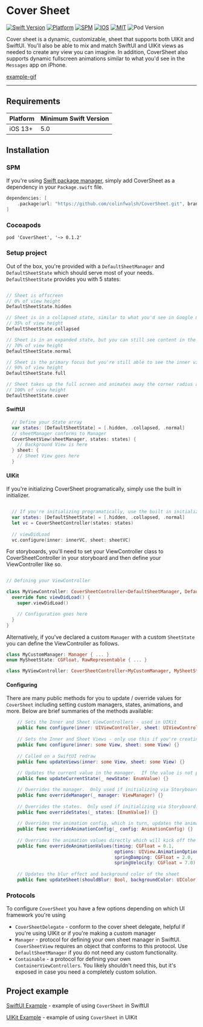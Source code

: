 # Cover Sheet

[![Swift Version][swift version badge]][swift version] [![Platform][platforms badge]][platforms] [![SPM][spm badge]][spm] [![IOS][ios badge]][ios] [![MIT][mit badge]][mit] ![Pod Version][pods_badge]

Cover sheet is a dynamic, customizable, sheet that supports both UIKit and SwiftUI.  You'll also be able to mix and match SwiftUI and UIKit views as needed to create any view you can imagine.  In addition, CoverSheet also supports dynamic fullscreen animations similar to what you'd see in the `Messages` app on iPhone.

[example-gif]
___

## Requirements

| **Platform** | **Minimum Swift Version**  |
|:----------|:----------|
| iOS 13+    | 5.0   |

## Installation

### SPM

If you're using [Swift package manager][spm], simply add CoverSheet as a dependency in your `Package.swift` file.

```Swift
dependencies: [
    .package(url: "https://github.com/colinfwalsh/CoverSheet.git", branch(“main”))
]
```

### Cocoapods

```Pods
pod 'CoverSheet', '~> 0.1.2'
```

### Setup project

Out of the box, you're provided with a `DefaultSheetManager` and `DefaultSheetState` which should serve most of your needs.  `DefaultSheetState` provides you with 5 states:

```Swift

// Sheet is offscreen
// 0% of view height
DefaultSheetState.hidden

// Sheet is in a collapsed state, similar to what you'd see in Google maps on initial load 
// 35% of view height
DefaultSheetState.collapsed

// Sheet is in an expanded state, but you can still see content in the inner view
// 70% of view height
DefaultSheetState.normal

// Sheet is the primary focus but you're still able to see the inner view
// 90% of view height
DefaultSheetState.full

// Sheet takes up the full screen and animates away the corner radius and handle bar
// 100% of view height
DefaultSheetState.cover
```

#### SwiftUI

```Swift
  // Define your State array
  var states: [DefaultSheetState] = [.hidden, .collapsed, .normal]
  // sheetManager conforms to Manager
  CoverSheetView(sheetManager, states: states) {
    // Background View is here
  } sheet: { 
    // Sheet View goes here
  }
```

#### UIKit

If you're initializing CoverSheet programatically, simply use the built in initializer.

```Swift

  // If you're initializing programatically, use the built in initializer
  var states: [DefaultSheetState] = [.hidden, .collapsed, .normal]
  let vc = CoverSheetController(states: states)
  
  // viewDidLoad
  vc.configure(inner: innerVC, sheet: sheetVC)
```

For storyboards, you'll need to set your ViewController class to CoverSheetController in your storyboard and then define your ViewController like so.

```Swift

// Defining your ViewController

class MyViewController: CoverSheetController<DefaultSheetManager, DefaultSheetState> {
  override func viewDidLoad() {
    super.viewDidLoad()

    // Configuration goes here
  }
}

```

Alternatively, if you've declared a custom `Manager` with a custom `SheetState` you can define the ViewController as follows.

```Swift
class MyCustomManager: Manager { ... }
enum MySheetState: CGFloat, RawRepresentable { ... }

class MyViewController: CoverSheetController<MyCustomManager, MySheetState> { ... }
```

#### Configuring

There are many public methods for you to update / override values for `CoverSheet` including setting custom managers, states, animations, and more.  Below are brief summaries of the methods available:

```Swift
    // Sets the Inner and Sheet ViewControllers - used in UIKit
    public func configure(inner: UIViewController, sheet: UIViewController) {}
    
    // Sets the Inner and Sheet Views - only use this if you're creating a custom implementation of CoverSheetView
    public func configure(inner: some View, sheet: some View) {}
    
    // Called on a SwiftUI redraw
    public func updateViews(inner: some View, sheet: some View) {}
    
    // Updates the current value in the manager.  If the value is not present in the state array, it's added and the states are sorted again
    public func updateCurrentState(_ newState: EnumValue) {}

    // Overrides the manager.  Only used if initializing via Storyboard.
    public func overrideManager(_ manager: ViewManager) {}
    
    // Overrides the states.  Only used if initializing via Storyboard.
    public func overrideStates(_ states: [EnumValue]) {}
    
    // Overrides the animation config, which in turn, updates the animations the sheet uses
    public func overrideAnimationConfig(_ config: AnimationConfig) {}
    
    // Overrides the animation values directly which will kick off the creation of a new AnimationConfig
    public func overrideAnimationValues(timing: CGFloat = 0.1,
                                        options: UIView.AnimationOptions = [.curveLinear],
                                        springDamping: CGFloat = 2.0,
                                        springVelocity: CGFloat = 7.0) {}
    
    // Updates the blur effect and background color of the sheet
    public func updateSheet(shouldBlur: Bool, backgroundColor: UIColor) {}
```

### Protocols

To configure `CoverSheet` you have a few options depending on which UI framework you're using

- `CoverSheetDelegate` - conform to the cover sheet delegate, helpful if you're using UIKit or if you're making a custom manager
- `Manager` - protocol for defining your own sheet manager in SwiftUI.  `CoverSheetView` requires an object that conforms to this protocol. Use `DefaultSheetManager` if you do not need any custom functionality.
- `Containable` - a protocol for defining your own `ContainerViewControllers`.  You likely shouldn't need this, but it's exposed in case you need a completely custom solution.

## Project example

[SwiftUI Example][cover-example-swiftUI] - example of using `CoverSheet` in SwiftUI

[UIKit Example][cover-example-uikit] - example of using `CoverSheet` in UIKit

[swift version]: https://swift.org/download/
[swift version badge]: https://img.shields.io/badge/swift-5.0-red
[platforms badge]: https://img.shields.io/badge/platforms-ios-lightgrey
[platforms]: https://swift.org/download/
[mit badge]: https://img.shields.io/badge/license-MIT-lightgrey
[mit]: https://github.com/Mijick/PopupView/blob/main/LICENSE
[spm badge]: https://img.shields.io/badge/spm-compatible-green
[pods_badge]: https://img.shields.io/cocoapods/v/CoverSheet
[spm]: https://www.swift.org/package-manager/
[ios badge]: https://img.shields.io/badge/iOS-13%2B-blue
[ios]: https://developer.apple.com/documentation/ios-ipados-release-notes/ios-ipados-15-release-notes

[cover-example-swiftUI]: https://github.com/colinfwalsh/CoverSheet-SwiftUI-Example
[cover-example-uikit]: https://github.com/colinfwalsh/CoverSheet-UIKit-Example

[example-gif]: hhttps://tenor.com/b2c9m.gif
